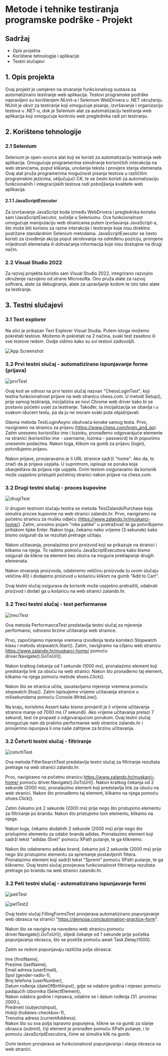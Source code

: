 
# Metode i tehnike testiranja programske podrške - Projekt

## Sadržaj

- Opis projekta
- Korištene tehnologije i aplikacije
- Testni slučajevi

## 1. Opis projekta

Ovaj projekt je usmjeren na stvaranje funkcionalnog sustava za automatizirano testiranje web aplikacija. Testovi programske podrške napravljeni su korištenjem NUnit-a i Selenium WebDrivera u .NET okruženju. NUnit je okvir za testiranje koji omogućuje pisanje, izvršavanje i organizaciju testova u .NET-u, dok je Selenium alat za automatizaciju testiranja web aplikacija koji omogućuje kontrolu web preglednika radi pri testiranju.

## 2. Korištene tehnologije

### 2.1 Selenium 

Selenium je open-source alat koji se koristi za automatizaciju testiranja web aplikacija. Omogućuje programerima simuliranje korisničkih interakcija na web stranicama, poput klikanja, unošenja teksta i provjere stanja elemenata. Ovaj alat pruža programerima mogućnost pisanja testova u različitim programskim jezicima, uključujući C#, te se često koristi za automatizaciju funkcionalnih i integracijskih testova radi poboljšanja kvalitete web aplikacija.

#### 2.1.1 JavaScriptExecutor
Za izvršavanje JavaScript koda između WebDrivera i preglednika koristio sam IJavaScriptExecutor, sučelje u Seleniumu. Ova funkcionalnost omogućuje manipulaciju web stranicama putem izvršavanja JavaScript-a, što može biti korisno za razne interakcije i testiranje koje nisu direktno podržane standardnim Selenium metodama. JavaScriptExecutor se često koristi za izvođenje akcija poput skrolovanja na određenu poziciju, promjene vrijednosti elemenata ili dohvaćanja informacija koje nisu dostupne na drugi način.

### 2.2 Visual Studio 2022
Za razvoj projekta koristio sam Visual Studio 2022, integrirano razvojno okruženje razvijeno od strane Microsofta. Ono pruža alate za razvoj softvera, alate za debugiranje, alate za upravljanje kodom te isto tako alate za testiranje. 

## 3. Testni slučajevi


### 3.1 Text explorer

Na slici je prikazan Text Explorer Visual Studia. Putem istoga možemo pokretati testove. Možemo ih pokretati na 2 načina, svaki test zasebno ili sve testove redom. Ovdje vidimo kako su svi testovi zadovoljili.

![App Screenshot](https://i.postimg.cc/8zN5JMwx/dokaz-testiranja.jpg)




### 3.2 Prvi testni slučaj - automatizirano ispunjavanje forme (prijava)

![prviTest](https://i.postimg.cc/wj2BhMGM/test1.jpg)

Ovaj kod se odnosi na prvi testni slučaj nazvan "ChessLoginTest", koji testira funkcionalnost prijave na web stranicu chess.com. U metodi Setup(), prije samog testiranja, inicijalizira se novi Chrome web driver kako bi se postavio početni uvjet za testiranje. Također, ta inicijalizacija se obavlja i u svakom idućem testu, pa da ju ne moram svaki puta objašnjavati.

Glavna metoda TestLoginAsync obuhvaća korake samog testa. Prvo, navigiramo na stranicu za prijavu (https://www.chess.com/login_and_go). Zatim unesemo korisničko ime i lozinku, pronađemo odgovarajuće elemente na stranici (korisničko ime - username, lozinka - password) te ih popunimo unesenim podacima. Nakon toga, klikom na gumb za prijavu (login), potvrđujemo prijavu.

Nakon prijave, provjeravamo je li URL stranice sadrži "home". Ako da, to znači da je prijava uspjela. U suprotnom, ispisuje se poruka koja obavještava da prijava nije uspjela.
Ovim testom osiguravamo da korisnik može uspješno pristupiti početnoj stranici nakon prijave na chess.com.
### 3.2 Drugi testni slučaj - proces kupovine

![drugiTest](https://i.postimg.cc/cCfx6L3s/test2.jpg)

U drugom testnom slučaju testira se metoda TestZalandoPurchase koja simulira proces kupovine na web stranici zalando.hr.
Prvo, navigiramo na početnu stranicu za mušku odjeću (https://www.zalando.hr/muskarci-home/). Zatim, unosimo pojam "nike patike" u pretraživač te ga potvrđujemo pritiskom tipke Enter. Nakon toga, čekamo neko vrijeme (3 sekunde) kako bismo osigurali da se rezultati pretrage učitaju.

Nakon učitavanja, pronalazimo prvi proizvod koji se prikazuje na stranici i klikamo na njega. To radimo pomoću JavaScriptExecutora kako bismo osigurali da klikne na element bez obzira na moguće preklapanje drugih elemenata.

Nakon otvaranja proizvoda, odabiremo veličinu proizvoda (u ovom slučaju veličina 40) i dodajemo proizvod u košaricu klikom na gumb "Add to Cart".

Ovaj testni slučaj osigurava da korisnik može uspješno pretražiti, odabrati proizvod i dodati ga u košaricu na web stranici zalando.hr.
### 3.2 Treci testni slučaj - test performanse

![treciTest](https://i.postimg.cc/Pqq5KHg4/test3.jpg)

Ova metoda PerformanceTest predstavlja testni slučaj za mjerenje performansi, odnosno brzine učitavanja web stranice. 

Prvo, započinjemo mjerenje vremena izvođenja testa koristeći Stopwatch klasu i metodu stopwatch.Start(). Zatim, navigiramo na ciljanu web stranicu https://www.zalando.hr/muskarci-home/ pomoću driver.Navigate().GoToUrl().

Nakon kratkog čekanja od 1 sekunde (1000 ms), pronalazimo element koji predstavlja link za obuću na web stranici. Nakon što pronađemo taj element, klikamo na njega pomoću metode shoes.Click().

Nakon što se stranica učita, zaustavljamo mjerenje vremena pomoću stopwatch.Stop(). Zatim ispisujemo vrijeme učitavanja stranice u milisekundama pomoću Console.WriteLine().

Na kraju, koristimo Assert kako bismo provjerili je li vrijeme učitavanja stranice manje od 7000 ms (7 sekundi). Ako vrijeme učitavanja prelazi 7 sekundi, test će propasti s odgovarajućom porukom.
Ovaj testni slučaj omogućuje nam da pratimo performanse web stranice zalando.hr i provjerimo ispunjava li ona naše zahtjeve za brzinu učitavanja.
### 3.2 Četvrti testni slučaj - filtriranje 

![cetvrtiTest](https://i.postimg.cc/pThXbZX5/test4.jpg)

Ova metoda FilterSearchTest predstavlja testni slučaj za filtriranje rezultata pretrage na web stranici zalando.hr.

Prvo, navigiramo na početnu stranicu https://www.zalando.hr/muskarci-home/ pomoću driver.Navigate().GoToUrl().
Nakon kratkog čekanja od 2 sekunde (2000 ms), pronalazimo element koji predstavlja link za obuću na web stranici. Nakon što pronađemo taj element, klikamo na njega pomoću shoes.Click().

Zatim čekamo još 2 sekunde (2000 ms) prije nego što pristupimo elementu za filtriranje po brandu. Nakon što pristupimo tom elementu, klikamo na njega.

Nakon toga, čekamo dodatnih 2 sekunde (2000 ms) prije nego što pristupimo elementu za odabir branda adidas. Pronalazimo element koji sadrži tekst "adidas (Sve)" pomoću XPath putanje, te ga kliknemo.

Nakon što odaberemo adidas brand, čekamo još 2 sekunde (2000 ms) prije nego što pristupimo elementu za spremanje postavljenih filtera. Pronalazimo element koji sadrži tekst "Spremi" pomoću XPath putanje, te ga kliknemo.
Ovaj testni slučaj provjerava funkcionalnost filtriranja rezultata pretrage po brandu na web stranici zalando.hr.
### 3.2 Peti testni slučaj - automatizirano ispunjavanje formi

![petiTest](https://i.postimg.cc/xCwj0zcx/test5dio1.jpg)

![petTest2](https://i.postimg.cc/rpYFPbcL/test5dio2.jpg)

Ovaj testni slučaj FillingFormsTest provjerava automatizirano popunjavanje web obrasca na stranici "https://demoqa.com/automation-practice-form".

Nakon što se navigira na navedenu web stranicu pomoću driver.Navigate().GoToUrl(), slijedi čekanje od 1 sekunde prije početka popunjavanja obrasca, što se postiže pomoću await Task.Delay(1000).

Zatim se redom popunjavaju različita polja obrasca:

Ime (firstName), <br>
Prezime (lastName),  <br>
Email adresa (userEmail), <br>
Spol (gender-radio-1), <br>
Broj telefona (userNumber), <br>
Datum rođenja (dateOfBirthInput), gdje se odabire godina i mjesec pomoću padajućih izbornika (SelectElement), <br>
Nakon odabira godine i mjeseca, odabire se i datum rođenja (31. prosinac 2000.), <br>
Predmeti (subjectsInput), <br>
Hobiji (hobbies-checkbox-1), <br>
Trenutna adresa (currentAddress). <br>
Nakon što su sva polja ispravno popunjena, klikne se na gumb za slanje obrasca (submit), čiji element je pronađen pomoću XPath putanje, i to pomoću JavaScriptExecutora, čime se simulira klik na gumb.

Ovim testom provjerava se funkcionalnost popunjavanja i slanja obrasca na web stranici.
